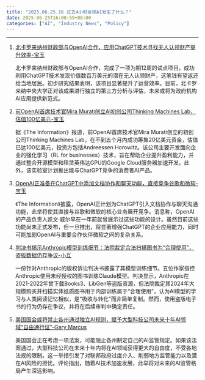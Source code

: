 ```yaml
---
title: "2025.06.25.16 过去4小时全球AI发生了什么？"
date: 2025-06-25T16:00:59+08:00
categories: ["AI", "Industry News", "Policy"]
---
```


---

1.  [北卡罗来纳州财政部与OpenAI合作，应用ChatGPT技术寻找无人认领财产提升效率-宝玉](https://x.com/dotey/status/1937743921649451383)

    北卡罗来纳州财政部与OpenAI合作，完成了一项为期12周的试点项目，成功利用ChatGPT技术发现价值数百万美元的潜在无人认领财产，这笔钱有望返还给当地居民。初步研究结果表明，该项目显著提升了运营效率。目前，北卡罗来纳中央大学正对该成果进行独立的第三方分析与评估，未来或将为政府机构AI应用提供新范式。

2.  [前OpenAI首席技术官Mira Murati创立AI初创公司Thinking Machines Lab，估值100亿美元-宝玉](https://x.com/dotey/status/1937741864708272460)

    据《The Information》报道，前OpenAI首席技术官Mira Murati创立的初创公司Thinking Machines Lab，在不到五个月内成功筹集20亿美元资金，估值已达100亿美元，投资方包括Andreessen Horowitz。该公司主要开发面向企业的强化学习（RL for businesses）技术，旨在帮助企业提升盈利能力，并通过整合开源模型和租赁英伟达GPU的Google Cloud服务器加速开发。此外，该实验室计划推出能与ChatGPT竞争的消费者AI产品。

3.  [OpenAI正准备在ChatGPT中添加文档协作和聊天功能，直接竞争谷歌和微软-宝玉](https://x.com/dotey/status/1937730013517730115)

    《The Information》披露，OpenAI正计划为ChatGPT引入文档协作与聊天沟通功能，此举将使其直接与谷歌和微软的核心业务展开竞争。消息称，OpenAI的产品负责人凯文·威尔早在一年前就曾展示过这些功能的设计。虽然目前这些功能尚未正式发布，但一旦推出，将显著增强ChatGPT的企业应用能力，同时可能加剧OpenAI与重要合作伙伴微软之间的复杂关系。

4.  [判决书揭示Anthropic模型训练细节：法院裁定合法扫描图书为“合理使用”，盗版数据仍存争议-小互](https://x.com/imxiaohu/status/1937725651450286472)

    一份针对Anthropic的版权诉讼判决书披露了其模型训练细节。五位作家指控Anthropic使用未经授权的图书训练Claude模型。判决显示，Anthropic在2021-2022年曾下载Books3、LibGen等盗版资源，但法院裁定其2024年大规模购买并扫描实体纸质图书用于内部训练属于“合理使用”，认为AI模型的学习与人类阅读记忆相似，是“吸收与转化”而非简单复制。然而，使用盗版电子书的行为仍存在争议，并将在后续审判中确定责任。

5.  [美国国会或将禁止各州通过独立AI规则，赋予大型科技公司未来十年AI领域“自由通行证”-Gary Marcus](https://x.com/GaryMarcus/status/1937722845502800042)

    美国国会正在考虑一项法案，可能阻止各州制定自己的AI监管规定。如果该法案通过，大型科技公司在未来十年内将在AI领域获得更大的自由度，不受各地法规的限制。这一举措引发了对联邦政府过度介入、削弱地方监管能力以及潜在AI风险的担忧。评论指出，随着AI技术加速发展，此举将对未来的AI监管格局产生深远影响。